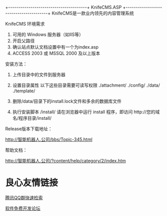 +---------------------------------------+
               KnifeCMS.ASP
+---------------------------------------+
KnifeCMS是一款业内领先的内容管理系统

KnifeCMS 环境需求
1. 可用的 Windows 服务器（如IIS等）
2. 开启父路径
3. 确认站点默认文档设置中有一个为index.asp
4. ACCESS 2003 或 MSSQL 2000 及以上版本

安装方法：
1. 上传目录中的文件到服务器

2. 设置目录属性
   以下这些目录需要可读写权限
 ./attachment/
 ./config/
 ./data/
 ./template/

3. 删除/data/目录下的install.lock文件和多余的数据库文件

4. 执行安装脚本 /install/
   请在浏览器中运行 install 程序，即访问 http://您的域名/程序目录/install/

Release版本下载地址：

http://智能机器人.公司/bbs/Topic-345.html

帮助文档：

http://智能机器人.公司/?content/help/category/2/index.htm


 # 良心友情链接

[腾讯QQ群快速检索](http://u.720life.cn/s/8cf73f7c)

[软件免费开发论坛](http://u.720life.cn/s/bbb01dc0)